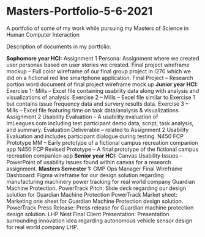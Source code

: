 # Masters-Portfolio-5-6-2021
A portfolio of some of my work while pursuing my Masters of Science in Human Computer Interaction

Description of documents in my portfolio:

**Sophomore year HCI:**
Assignment 1 Persona: Assignment where we created user personas based on user stories we created.
Final project wireframe mockup – Full color wireframe of our final group project in I270 which we did on a fictional red line smartphone application.
Final Project – Research portion word document of final project wireframe mock up
**Junior year HCI:**
Exercise 1- Mills – Excel file containing usability data along with analysis and visualizations of analysis.
Exercise 2 – Mills – Excel file similar to Exercise 1 but contains issue frequency data and survery results data.
Exercise 3 – Mills – Excel file featuring time on task data/analysis & visualizations
Assignment 2 Usability Evaluation – A usability evaluation of ImLeagues.com including test participant demo data, script, task analysis, and summary.
Evaluation Deliverable – related to Assignment 2 Usability Evaluation and includes participant dialogue during testing.
N450 FCP Prototype MM – Early prototype of a fictional campus recreation companion app 
N450 FCP Revised Prototype – A final prototype of the fictional campus recreation companion app
**Senior year HCI:**
Canvas Usability Issues – PowerPoint of usability issues found within canvas for a research assignment.
**Masters Semester 1:**
GMP Ops Manager Final Wireframe Dashboard: Figma wireframe for our design solution regarding manufacturing machinery power tracking for real world company Guardian Machine Protection.
PowerTrack Pitch: Slide deck regarding our design solution for Guardian Machine Protection
PowerTrack Market sheet: Marketing one sheet for Guardian Machine Protection design solution.
PowerTrack Press Release: Press release for Guardian machine protection design solution.
LHP Nest Final Client Presentation: Presentation surrounding innovation idea regarding autonomous vehicle sensor design for real world company LHP.
